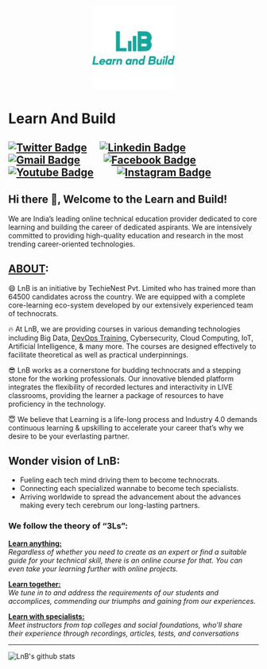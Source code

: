 <p align="center" width="100%">
    <img width="33%" height="50%" src="LNB.png"> 
</p>

# Learn And Build
[![Twitter Badge](https://img.shields.io/badge/-@LearnNBuild-1ca0f1?style=flat-square&labelColor=1ca0f1&logo=twitter&logoColor=white&link=https://twitter.com/lnbcore)](https://twitter.com/lnbcore)&emsp;
[![Linkedin Badge](https://img.shields.io/badge/-LearnAndBuild-blue?style=flat-square&logo=Linkedin&logoColor=white&link=https://www.linkedin.com/company/learn-and-build/)](https://www.linkedin.com/company/learn-and-build/)&emsp;&emsp;
[![Gmail Badge](https://img.shields.io/badge/-contact@lnbcore.com-c14438?style=flat-square&logo=Gmail&logoColor=white&link=mailto:contact@lnbcore.com)](mailto:contact@lnbcore.com)&emsp;&emsp;
[![Facebook Badge](https://img.shields.io/badge/LearnAndBuild-blue?style=flat-square&logo=Facebook&logoColor=white&link=https://www.facebook.com/lnbuildcore)](https://www.facebook.com/lnbuildcore)&emsp;
[![Youtube Badge](https://img.shields.io/badge/LearnAndBuild-c13138?style=flat-square&logo=Youtube&logoColor=white&link=https://www.youtube.com/c/lnbcore)](https://www.youtube.com/c/lnbcore)&emsp;&emsp;
[![Instagram Badge](https://img.shields.io/badge/LearnAndBuild-c15453?style=flat-square&logo=Instagram&logoColor=white&link=delvex.io)](https://www.instagram.com/lnbcore/)
---
## Hi there 👋, Welcome to the Learn and Build!          
We are India’s leading online technical education provider dedicated to core learning and building the career of dedicated aspirants. We are intensively committed to providing high-quality education and research in the most trending career-oriented technologies.

## <a href="https://lnbcore.com/about-us/">ABOUT</a>:
😄 LnB is an initiative by TechieNest Pvt. Limited who has trained more than 64500 candidates across the country. We are equipped with a complete core-learning eco-system developed by our extensively experienced team of technocrats.

🔥 At LnB, we are providing courses in various demanding technologies including Big Data, <a href="https://lnbcore.com/">DevOps Training</a>, Cybersecurity, Cloud Computing, IoT, Artificial Intelligence, & many more. The courses are designed effectively to facilitate theoretical as well as practical underpinnings.

😎 LnB works as a cornerstone for budding technocrats and a stepping stone for the working professionals. Our innovative blended platform integrates the flexibility of recorded lectures and interactivity in LIVE classrooms, providing the learner a package of resources to have proficiency in the technology.

😇 We believe that Learning is a life-long process and Industry 4.0 demands continuous learning & upskilling to accelerate your career that’s why we desire to be your everlasting partner.

## Wonder vision of LnB:
- Fueling each tech mind driving them to become technocrats.
- Connecting each specialized wannabe to become tech specialists.
- Arriving worldwide to spread the advancement about the advances making every tech cerebrum our long-lasting partners.

### We follow the theory of “3Ls”:

<b><u>Learn anything:</u></b><br>
<i>Regardless of whether you need to create as an expert or find a suitable guide for your technical skill, there is an online course for that. You can even take your learning further with online projects.</i>

<b><u>Learn together:</u></b><br>
<i>We tune in to and address the requirements of our students and accomplices, commending our triumphs and gaining from our experiences.</i>

<b><u>Learn with specialists:</u></b><br>
<i>Meet instructors from top colleges and social foundations, who’ll share their experience through recordings, articles, tests, and conversations</i>

---
![LnB's github stats](https://github-readme-stats.vercel.app/api?username=lnbspace&show_icons=true)

